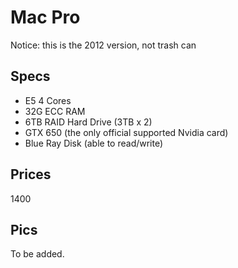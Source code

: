 # Mac Pro
Notice: this is the 2012 version, not trash can


## Specs
* E5 4 Cores
* 32G ECC RAM
* 6TB RAID Hard Drive (3TB x 2)
* GTX 650 (the only official supported Nvidia card)
* Blue Ray Disk (able to read/write)

## Prices

1400

## Pics
To be added.
